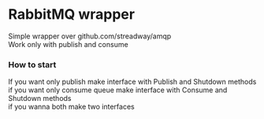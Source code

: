 # RabbitMQ wrapper
Simple wrapper over github.com/streadway/amqp  
Work only with publish and consume

### How to start
If you want only publish make interface with Publish and Shutdown methods  
if you want only consume queue make interface with Consume and Shutdown methods  
if you wanna both make two interfaces